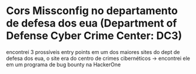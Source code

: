 # Cors Missconfig no departamento de defesa dos eua (Department of Defense Cyber Crime Center: DC3)
encontrei 3 prossíveis entry points em um dos maiores sites do dept de defesa dos eua,
o site era do centro de crimes cibernéticos -> encontrei ele em um programa
de bug bounty na HackerOne
